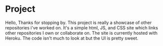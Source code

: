 # Project

Hello, Thanks for stopping by. This project is really a showcase of other repositories i've worked on. It's a simple html, JS, and CSS site which links other repositories I own or collaborate on. The site is currently hosted with Heroku. The code isn't much to look at but the UI is pretty sweet. 
